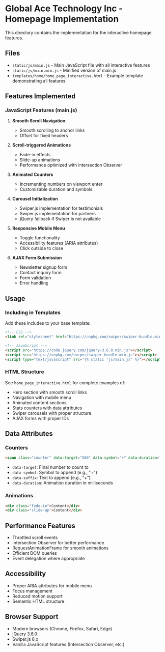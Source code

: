 # Global Ace Technology Inc - Homepage Implementation

This directory contains the implementation for the interactive homepage features.

## Files

- `static/js/main.js` - Main JavaScript file with all interactive features
- `static/js/main.min.js` - Minified version of main.js
- `templates/home/home_page_interactive.html` - Example template demonstrating all features

## Features Implemented

### JavaScript Features (main.js)

1. **Smooth Scroll Navigation**
   - Smooth scrolling to anchor links
   - Offset for fixed headers

2. **Scroll-triggered Animations**
   - Fade-in effects
   - Slide-up animations
   - Performance optimized with Intersection Observer

3. **Animated Counters**
   - Incrementing numbers on viewport enter
   - Customizable duration and symbols

4. **Carousel Initialization**
   - Swiper.js implementation for testimonials
   - Swiper.js implementation for partners
   - jQuery fallback if Swiper is not available

5. **Responsive Mobile Menu**
   - Toggle functionality
   - Accessibility features (ARIA attributes)
   - Click outside to close

6. **AJAX Form Submission**
   - Newsletter signup form
   - Contact inquiry form
   - Form validation
   - Error handling

## Usage

### Including in Templates

Add these includes to your base template:

```html
<!-- CSS -->
<link rel="stylesheet" href="https://unpkg.com/swiper/swiper-bundle.min.css">

<!-- JavaScript -->
<script src="https://code.jquery.com/jquery-3.6.0.min.js"></script>
<script src="https://unpkg.com/swiper/swiper-bundle.min.js"></script>
<script type="text/javascript" src="{% static 'js/main.js' %}"></script>
```

### HTML Structure

See `home_page_interactive.html` for complete examples of:

- Hero section with smooth scroll links
- Navigation with mobile menu
- Animated content sections
- Stats counters with data attributes
- Swiper carousels with proper structure
- AJAX forms with proper IDs

## Data Attributes

### Counters
```html
<span class="counter" data-target="500" data-symbol="+" data-duration="2000">0+</span>
```

- `data-target`: Final number to count to
- `data-symbol`: Symbol to append (e.g., "+")
- `data-suffix`: Text to append (e.g., "+")
- `data-duration`: Animation duration in milliseconds

### Animations
```html
<div class="fade-in">Content</div>
<div class="slide-up">Content</div>
```

## Performance Features

- Throttled scroll events
- Intersection Observer for better performance
- RequestAnimationFrame for smooth animations
- Efficient DOM queries
- Event delegation where appropriate

## Accessibility

- Proper ARIA attributes for mobile menu
- Focus management
- Reduced motion support
- Semantic HTML structure

## Browser Support

- Modern browsers (Chrome, Firefox, Safari, Edge)
- jQuery 3.6.0
- Swiper.js 8.x
- Vanilla JavaScript features (Intersection Observer, etc.)